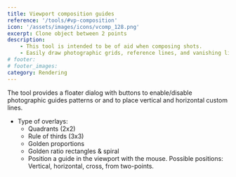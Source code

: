```yaml
---
title: Viewport composition guides
reference: '/tools/#vp-composition'
icon: '/assets/images/icons/vcomp_128.png'
excerpt: Clone object between 2 points
description:
    - This tool is intended to be of aid when composing shots. 
    - Easily draw photographic grids, reference lines, and vanishing lines to help compose the perfect shot.
# footer:
# footer_images:
category: Rendering
---
```


The tool provides a floater dialog with buttons to enable/disable photographic guides patterns or and to place vertical and horizontal custom lines.

* Type of overlays:
  * Quadrants (2x2)
  * Rule of thirds (3x3)
  * Golden proportions
  * Golden ratio rectangles & spiral
  * Position a guide in the viewport with the mouse. Possible positions: Vertical, horizontal, cross, from two-points.

